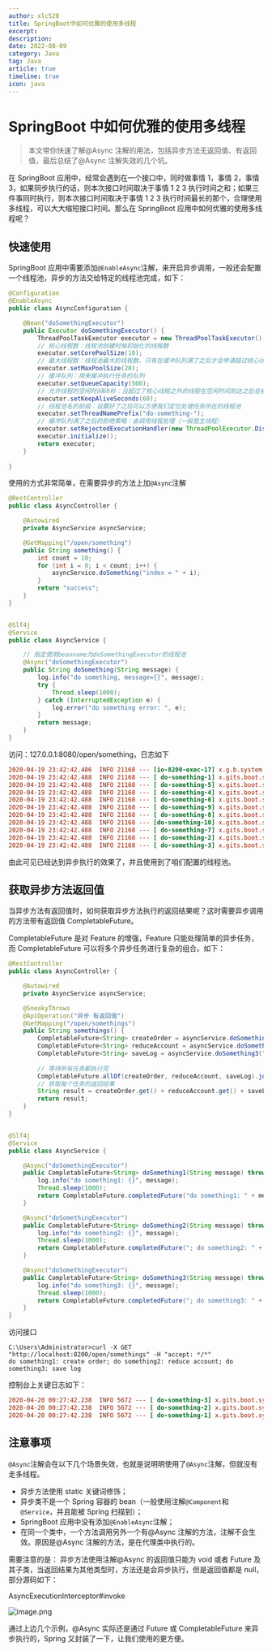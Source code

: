 ```yaml
---
author: xlc520
title: SpringBoot中如何优雅的使用多线程
excerpt: 
description: 
date: 2022-08-09
category: Java
tag: Java
article: true
timeline: true
icon: java
---
```


# SpringBoot 中如何优雅的使用多线程

> 本文带你快速了解@Async 注解的用法，包括异步方法无返回值、有返回值，最后总结了@Async 注解失效的几个坑。

在 SpringBoot 应用中，经常会遇到在一个接口中，同时做事情 1，事情 2，事情 3，如果同步执行的话，则本次接口时间取决于事情 1 2 3
执行时间之和；如果三件事同时执行，则本次接口时间取决于事情 1 2 3 执行时间最长的那个，合理使用多线程，可以大大缩短接口时间。那么在
SpringBoot 应用中如何优雅的使用多线程呢？

## 快速使用

SpringBoot 应用中需要添加`@EnableAsync`注解，来开启异步调用，一般还会配置一个线程池，异步的方法交给特定的线程池完成，如下：

```java
@Configuration
@EnableAsync
public class AsyncConfiguration {

    @Bean("doSomethingExecutor")
    public Executor doSomethingExecutor() {
        ThreadPoolTaskExecutor executor = new ThreadPoolTaskExecutor();
        // 核心线程数：线程池创建时候初始化的线程数
        executor.setCorePoolSize(10);
        // 最大线程数：线程池最大的线程数，只有在缓冲队列满了之后才会申请超过核心线程数的线程
        executor.setMaxPoolSize(20);
        // 缓冲队列：用来缓冲执行任务的队列
        executor.setQueueCapacity(500);
        // 允许线程的空闲时间60秒：当超过了核心线程之外的线程在空闲时间到达之后会被销毁
        executor.setKeepAliveSeconds(60);
        // 线程池名的前缀：设置好了之后可以方便我们定位处理任务所在的线程池
        executor.setThreadNamePrefix("do-something-");
        // 缓冲队列满了之后的拒绝策略：由调用线程处理（一般是主线程）
        executor.setRejectedExecutionHandler(new ThreadPoolExecutor.DiscardPolicy());
        executor.initialize();
        return executor;
    }
    
}
```

使用的方式非常简单，在需要异步的方法上加`@Async`注解

```java
@RestController
public class AsyncController {

    @Autowired
    private AsyncService asyncService;

    @GetMapping("/open/something")
    public String something() {
        int count = 10;
        for (int i = 0; i < count; i++) {
            asyncService.doSomething("index = " + i);
        }
        return "success";
    }
}


@Slf4j
@Service
public class AsyncService {

    // 指定使用beanname为doSomethingExecutor的线程池
    @Async("doSomethingExecutor")
    public String doSomething(String message) {
        log.info("do something, message={}", message);
        try {
            Thread.sleep(1000);
        } catch (InterruptedException e) {
            log.error("do something error: ", e);
        }
        return message;
    }
}
```

访问：127.0.0.1:8080/open/something，日志如下

```ini
2020-04-19 23:42:42.486  INFO 21168 --- [io-8200-exec-17] x.g.b.system.controller.AsyncController  : do something end, time 8 milliseconds
2020-04-19 23:42:42.488  INFO 21168 --- [ do-something-1] x.gits.boot.system.service.AsyncService  : do something, message=index = 0
2020-04-19 23:42:42.488  INFO 21168 --- [ do-something-5] x.gits.boot.system.service.AsyncService  : do something, message=index = 4
2020-04-19 23:42:42.488  INFO 21168 --- [ do-something-4] x.gits.boot.system.service.AsyncService  : do something, message=index = 3
2020-04-19 23:42:42.488  INFO 21168 --- [ do-something-6] x.gits.boot.system.service.AsyncService  : do something, message=index = 5
2020-04-19 23:42:42.488  INFO 21168 --- [ do-something-9] x.gits.boot.system.service.AsyncService  : do something, message=index = 8
2020-04-19 23:42:42.488  INFO 21168 --- [ do-something-8] x.gits.boot.system.service.AsyncService  : do something, message=index = 7
2020-04-19 23:42:42.488  INFO 21168 --- [do-something-10] x.gits.boot.system.service.AsyncService  : do something, message=index = 9
2020-04-19 23:42:42.488  INFO 21168 --- [ do-something-7] x.gits.boot.system.service.AsyncService  : do something, message=index = 6
2020-04-19 23:42:42.488  INFO 21168 --- [ do-something-2] x.gits.boot.system.service.AsyncService  : do something, message=index = 1
2020-04-19 23:42:42.488  INFO 21168 --- [ do-something-3] x.gits.boot.system.service.AsyncService  : do something, message=index = 2
```

由此可见已经达到异步执行的效果了，并且使用到了咱们配置的线程池。

## 获取异步方法返回值

当异步方法有返回值时，如何获取异步方法执行的返回结果呢？这时需要异步调用的方法带有返回值 CompletableFuture。

CompletableFuture 是对 Feature 的增强，Feature 只能处理简单的异步任务，而 CompletableFuture 可以将多个异步任务进行复杂的组合。如下：

```java
@RestController
public class AsyncController {

    @Autowired
    private AsyncService asyncService;

    @SneakyThrows
    @ApiOperation("异步 有返回值")
    @GetMapping("/open/somethings")
    public String somethings() {
        CompletableFuture<String> createOrder = asyncService.doSomething1("create order");
        CompletableFuture<String> reduceAccount = asyncService.doSomething2("reduce account");
        CompletableFuture<String> saveLog = asyncService.doSomething3("save log");
        
        // 等待所有任务都执行完
        CompletableFuture.allOf(createOrder, reduceAccount, saveLog).join();
        // 获取每个任务的返回结果
        String result = createOrder.get() + reduceAccount.get() + saveLog.get();
        return result;
    }
}


@Slf4j
@Service
public class AsyncService {

    @Async("doSomethingExecutor")
    public CompletableFuture<String> doSomething1(String message) throws InterruptedException {
        log.info("do something1: {}", message);
        Thread.sleep(1000);
        return CompletableFuture.completedFuture("do something1: " + message);
    }

    @Async("doSomethingExecutor")
    public CompletableFuture<String> doSomething2(String message) throws InterruptedException {
        log.info("do something2: {}", message);
        Thread.sleep(1000);
        return CompletableFuture.completedFuture("; do something2: " + message);
    }

    @Async("doSomethingExecutor")
    public CompletableFuture<String> doSomething3(String message) throws InterruptedException {
        log.info("do something3: {}", message);
        Thread.sleep(1000);
        return CompletableFuture.completedFuture("; do something3: " + message);
    }
}
```

访问接口

```text
C:\Users\Administrator>curl -X GET "http://localhost:8200/open/somethings" -H "accept: */*"
do something1: create order; do something2: reduce account; do something3: save log
```

控制台上关键日志如下：

```ini
2020-04-20 00:27:42.238  INFO 5672 --- [ do-something-3] x.gits.boot.system.service.AsyncService  : do something3: save log
2020-04-20 00:27:42.238  INFO 5672 --- [ do-something-2] x.gits.boot.system.service.AsyncService  : do something2: reduce account
2020-04-20 00:27:42.238  INFO 5672 --- [ do-something-1] x.gits.boot.system.service.AsyncService  : do something1: create order
```

## 注意事项

`@Async`注解会在以下几个场景失效，也就是说明明使用了`@Async`注解，但就没有走多线程。

- 异步方法使用 static 关键词修饰；
- 异步类不是一个 Spring 容器的 bean（一般使用注解`@Component`和`@Service`，并且能被 Spring 扫描到）；
- SpringBoot 应用中没有添加`@EnableAsync`注解；
- 在同一个类中，一个方法调用另外一个有@Async 注解的方法，注解不会生效。原因是@Async 注解的方法，是在代理类中执行的。

需要注意的是： 异步方法使用注解@Async 的返回值只能为 void 或者 Future 及其子类，当返回结果为其他类型时，方法还是会异步执行，但是返回值都是
null，部分源码如下：

AsyncExecutionInterceptor#invoke

![image.png](https://p1-jj.byteimg.com/tos-cn-i-t2oaga2asx/gold-user-assets/2020/5/28/1725ba6de41fa8b1~tplv-t2oaga2asx-zoom-in-crop-mark:3024:0:0:0.awebp)

通过上边几个示例，@Async 实际还是通过 Future 或 CompletableFuture 来异步执行的，Spring 又封装了一下，让我们使用的更方便。
